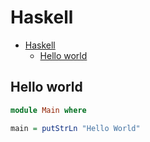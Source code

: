 # Haskell

<!--ts-->
* [Haskell](hasekll.md#haskell)
   * [Hello world](hasekll.md#hello-world)

<!-- Added by: runner, at: Wed Sep  8 10:29:15 UTC 2021 -->

<!--te-->

## Hello world
```haskell
module Main where

main = putStrLn "Hello World"
```
